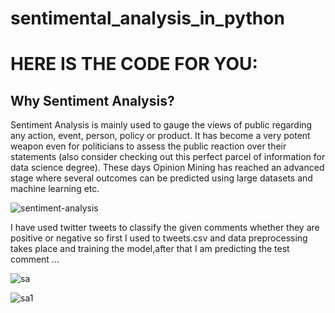 # sentimental_analysis_in_python
 # HERE IS THE CODE FOR YOU:
 

## Why Sentiment Analysis?

Sentiment Analysis is mainly used to gauge the views of public regarding any action, event, person, policy or product. It has become a very potent weapon even for politicians to assess the public reaction over their statements (also consider checking out this perfect parcel of information for data science degree). These days Opinion Mining has reached an advanced stage where several outcomes can be predicted using large datasets and machine learning etc.

![sentiment-analysis](https://user-images.githubusercontent.com/60866104/100543703-ad01b780-3277-11eb-913b-7c409db32fa7.jpg)

I have used twitter tweets to classify the given comments whether they are positive or negative 
so first I used to tweets.csv and data preprocessing takes place and training the model,after that I am 
predicting the test comment ...

![sa](https://user-images.githubusercontent.com/60866104/100543975-ceaf6e80-3278-11eb-8307-e88272232732.JPG)

![sa1](https://user-images.githubusercontent.com/60866104/100543978-d4a54f80-3278-11eb-8740-611568a99c0c.PNG)











